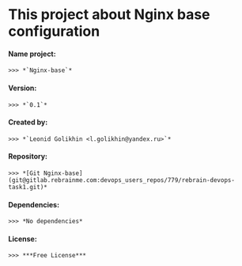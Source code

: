 
# This project about Nginx base configuration

#### Name project:
	>>> *`Nginx-base`*

#### Version: 
	>>> *`0.1`*

#### Created by:
	>>> *`Leonid Golikhin <l.golikhin@yandex.ru>`*

#### Repository:
	>>> *[Git Nginx-base](git@gitlab.rebrainme.com:devops_users_repos/779/rebrain-devops-task1.git)*

#### Dependencies:
	>>> *No dependencies*

#### License:
	>>> ***Free License***


